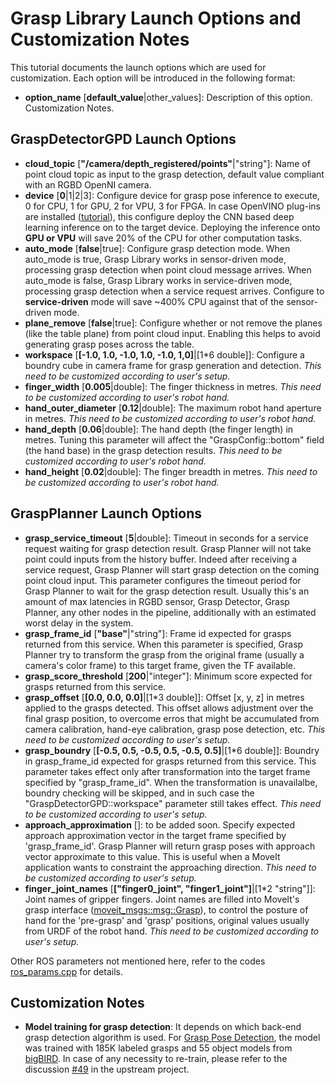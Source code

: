 # Grasp Library Launch Options and Customization Notes
This tutorial documents the launch options which are used for customization. Each option will be introduced in the following format:
* **option_name** [**default_value**|other_values]: Description of this option. Customization Notes.

## GraspDetectorGPD Launch Options
* **cloud_topic** [**"/camera/depth_registered/points"**|"string"]: Name of point cloud topic as input to the grasp detection, default value compliant with an RGBD OpenNI camera.
* **device** [**0**|1|2|3]: Configure device for grasp pose inference to execute, 0 for CPU, 1 for GPU, 2 for VPU, 3 for FPGA. In case OpenVINO plug-ins are installed ([tutorial](install_openvino.md)), this configure deploy the CNN based deep learning inference on to the target device. Deploying the inference onto **GPU or VPU** will save 20% of the CPU for other computation tasks.
* **auto_mode** [**false**|true]: Configure grasp detection mode. When auto_mode is true, Grasp Library works in sensor-driven mode, processing grasp detection when point cloud message arrives. When auto_mode is false, Grasp Library works in service-driven mode, processing grasp detection when a service request arrives. Configure to **service-driven** mode will save ~400% CPU against that of the sensor-driven mode.
* **plane_remove** [**false**|true]: Configure whether or not remove the planes (like the table plane) from point cloud input. Enabling this helps to avoid generating grasp poses across the table.
* **workspace** [**[-1.0, 1.0, -1.0, 1.0, -1.0, 1,0]**|[1*6 double]]: Configure a boundry cube in camera frame for grasp generation and detection. *This need to be customized according to user's setup.*
* **finger_width** [**0.005**|double]: The finger thickness in metres. *This need to be customized according to user's robot hand.*
* **hand_outer_diameter** [**0.12**|double]: The maximum robot hand aperture in metres. *This need to be customized according to user's robot hand.*
* **hand_depth** [**0.06**|double]: The hand depth (the finger length) in metres. Tuning this parameter will affect the "GraspConfig::bottom" field (the hand base) in the grasp detection results. *This need to be customized according to user's robot hand.*
* **hand_height** [**0.02**|double]: The finger breadth in metres. *This need to be customized according to user's robot hand.*

## GraspPlanner Launch Options
* **grasp_service_timeout** [**5**|double]: Timeout in seconds for a service request waiting for grasp detection result. Grasp Planner will not take point could inputs from the history buffer. Indeed after receiving a service request, Grasp Planner will start grasp detection on the coming point cloud input. This parameter configures the timeout period for Grasp Planner to wait for the grasp detection result. Usually this's an amount of max latencies in RGBD sensor, Grasp Detector, Grasp Planner, any other nodes in the pipeline, additionally with an estimated worst delay in the system.
* **grasp_frame_id** [**"base"**|"string"]: Frame id expected for grasps returned from this service. When this parameter is specified, Grasp Planner try to transform the grasp from the original frame (usually a camera's color frame) to this target frame, given the TF available.
* **grasp_score_threshold** [**200**|"integer"]: Minimum score expected for grasps returned from this service.
* **grasp_offset** [**[0.0, 0.0, 0.0]**|[1*3 double]]: Offset [x, y, z] in metres applied to the grasps detected. This offset allows adjustment over the final grasp position, to overcome erros that might be accumulated from camera calibration, hand-eye calibration, grasp pose detection, etc. *This need to be customized according to user's setup.*
* **grasp_boundry** [**[-0.5, 0.5, -0.5, 0.5, -0.5, 0.5]**|[1*6 double]]: Boundry in grasp_frame_id expected for grasps returned from this service. This parameter takes effect only after transformation into the target frame specified by "grasp_frame_id". When the transformation is unavailalbe, boundry checking will be skipped, and in such case the "GraspDetectorGPD::workspace" parameter still takes effect. *This need to be customized according to user's setup.*
* **approach_approximation** []: to be added soon. Specify expected approach approximation vector in the target frame specified by 'grasp_frame_id'. Grasp Planner will return grasp poses with approach vector approximate to this value. This is useful when a MoveIt application wants to constraint the approaching direction. *This need to be customized according to user's setup.*
* **finger_joint_names** [**["finger0_joint", "finger1_joint"]**|[1*2 "string"]]: Joint names of gripper fingers. Joint names are filled into MoveIt's grasp interface ([moveit_msgs::msg::Grasp](http://docs.ros.org/api/moveit_msgs/html/msg/Grasp.html)), to control the posture of hand for the 'pre-grasp' and 'grasp' positions, original values usually from URDF of the robot hand. *This need to be customized according to user's setup.*

Other ROS parameters not mentioned here, refer to the codes [ros_params.cpp](../grasp_library/src/ros_params.cpp) for details.

## Customization Notes
* **Model training for grasp detection**: It depends on which back-end grasp detection algorithm is used. For [Grasp Pose Detection](https://github.com/atenpas/gpd), the model was trained with 185K labeled grasps and 55 object models from [bigBIRD](http://rll.berkeley.edu/bigbird). In case of any necessity to re-train, please refer to the discussion [#49](https://github.com/atenpas/gpd/issues/49) in the upstream project.
